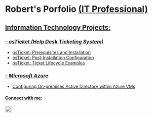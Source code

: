 <h1>Robert's Porfolio <a href="https://linkedin.com/in/robertbrantley22">(IT Professional)</h1>

  <h2><u>Information Technology Projects:</u></h2>

  <h3><em>- osTicket (Help Desk Ticketing System)</em></h3>
    <ul>
      <li><a href="https://github.com/HesthaNeo/osticket-prereqs">osTicket: Prerequisites and Installation</li>
      <li><a href="https://github.com/HesthaNeo/post-install-config">osTicket: Post-Installation Configuration</li>
      <li><a href="https://github.com/HesthaNeo/ticket-lifecycle">osTicket: Ticket Lifecycle Examples</li>
    </ul>
  <h3><em>- Microsoft Azure</em></h3>
      <ul>
        <li><a href="https://github.com/HesthaNeo/configure-ad">Configuring On-premises Active Directory within Azure VMs</li>
      </ul>
    


<h4>Connect with me:</h4>

[<img align="left" alt="Robert | LinkedIn" width="22px" src="https://cdn.jsdelivr.net/npm/simple-icons@v3/icons/linkedin.svg" />][linkedin]

[linkedin]: https://linkedin.com/in/robertbrantley22
